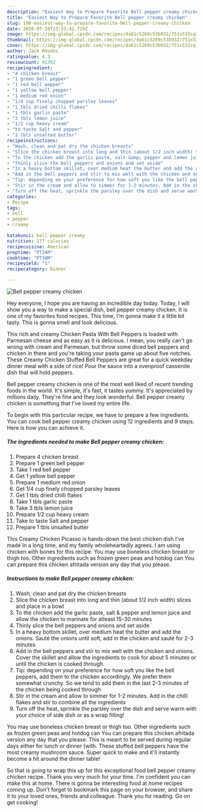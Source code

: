 ```yaml
---
description: "Easiest Way to Prepare Favorite Bell pepper creamy chicken"
title: "Easiest Way to Prepare Favorite Bell pepper creamy chicken"
slug: 190-easiest-way-to-prepare-favorite-bell-pepper-creamy-chicken
date: 2020-07-28T23:53:41.729Z
image: https://img-global.cpcdn.com/recipes/da61c5269c53b932/751x532cq70/bell-pepper-creamy-chicken-recipe-main-photo.jpg
thumbnail: https://img-global.cpcdn.com/recipes/da61c5269c53b932/751x532cq70/bell-pepper-creamy-chicken-recipe-main-photo.jpg
cover: https://img-global.cpcdn.com/recipes/da61c5269c53b932/751x532cq70/bell-pepper-creamy-chicken-recipe-main-photo.jpg
author: Jack Rhodes
ratingvalue: 4.3
reviewcount: 41392
recipeingredient:
- "4 chicken breast"
- "1 green bell pepper"
- "1 red bell pepper"
- "1 yellow bell pepper"
- "1 medium red onion"
- "1/4 cup finely chopped parsley leaves"
- "1 tbls dried chilli flakes"
- "1 tbls garlic paste"
- "3 tbls lemon juice"
- "1/2 cup heavy cream"
- "to taste Salt and pepper"
- "1 tbls unsalted butter"
recipeinstructions:
- "Wash, clean and pat dry the chicken breasts"
- "Slice the chicken breast into long and thin (about 1/2 inch width) slices and place in a bowl"
- "To the chicken add the garlic paste, salt &amp; pepper and lemon juice and allow the chicken to marinate for atleast 15-30 minutes"
- "Thinly slice the bell peppers and onions and set aside"
- "In a heavy bottom skillet, over medium heat the butter and add the onions. Sauté the onions until soft, add in the chicken and sauté for 2-3 minutes"
- "Add in the bell peppers and stir to mix well with the chicken and onions. Cover the skillet and allow the ingredients to cook for about 5 minutes or until the chicken is cooked through."
- "Tip: depending on your preference for how soft you like the bell peppers, add them to the chicken accordingly. We prefer them somewhat crunchy. So we tend to add them in the last 2-3 minutes of the chicken being cooked through"
- "Stir in the cream and allow to simmer for 1-2 minutes. Add in the chilli flakes and stir to combine all the ingredients"
- "Turn off the heat, sprinkle the parsley over the dish and serve warm with your choice of side dish or as a wrap filling!"
categories:
- Recipe
tags:
- bell
- pepper
- creamy

katakunci: bell pepper creamy 
nutrition: 177 calories
recipecuisine: American
preptime: "PT24M"
cooktime: "PT30M"
recipeyield: "1"
recipecategory: Dinner

---
```



![Bell pepper creamy chicken](https://img-global.cpcdn.com/recipes/da61c5269c53b932/751x532cq70/bell-pepper-creamy-chicken-recipe-main-photo.jpg)

Hey everyone, I hope you are having an incredible day today. Today, I will show you a way to make a special dish, bell pepper creamy chicken. It is one of my favorites food recipes. This time, I'm gonna make it a little bit tasty. This is gonna smell and look delicious.

This rich and creamy Chicken Pasta With Bell Peppers is loaded with Parmesan cheese and as easy as it is delicious. I mean, you really can&#39;t go wrong with cream and Parmesan, but throw some diced bell peppers and chicken in there and you&#39;re taking your pasta game up about five notches. These Creamy Chicken Stuffed Bell Peppers are great for a quick weekday dinner meal with a side of rice! Pour the sauce into a ovenproof casserole dish that will hold peppers.

Bell pepper creamy chicken is one of the most well liked of recent trending foods in the world. It's simple, it's fast, it tastes yummy. It's appreciated by millions daily. They're fine and they look wonderful. Bell pepper creamy chicken is something that I've loved my entire life.


To begin with this particular recipe, we have to prepare a few ingredients. You can cook bell pepper creamy chicken using 12 ingredients and 9 steps. Here is how you can achieve it.

<!--inarticleads1-->

##### The ingredients needed to make Bell pepper creamy chicken:

1. Prepare 4 chicken breast
1. Prepare 1 green bell pepper
1. Take 1 red bell pepper
1. Get 1 yellow bell pepper
1. Prepare 1 medium red onion
1. Get 1/4 cup finely chopped parsley leaves
1. Get 1 tbls dried chilli flakes
1. Take 1 tbls garlic paste
1. Take 3 tbls lemon juice
1. Prepare 1/2 cup heavy cream
1. Take to taste Salt and pepper
1. Prepare 1 tbls unsalted butter


This Creamy Chicken Picasso is hands-down the best chicken dish I&#39;ve made in a long time, and my family wholeheartedly agrees. I am using chicken with bones for this recipe. You may use boneless chicken breast or thigh too. Other ingredients such as frozen green peas and hotdog can You can prepare this chicken afritada version any day that you please. 

<!--inarticleads2-->

##### Instructions to make Bell pepper creamy chicken:

1. Wash, clean and pat dry the chicken breasts
1. Slice the chicken breast into long and thin (about 1/2 inch width) slices and place in a bowl
1. To the chicken add the garlic paste, salt &amp; pepper and lemon juice and allow the chicken to marinate for atleast 15-30 minutes
1. Thinly slice the bell peppers and onions and set aside
1. In a heavy bottom skillet, over medium heat the butter and add the onions. Sauté the onions until soft, add in the chicken and sauté for 2-3 minutes
1. Add in the bell peppers and stir to mix well with the chicken and onions. Cover the skillet and allow the ingredients to cook for about 5 minutes or until the chicken is cooked through.
1. Tip: depending on your preference for how soft you like the bell peppers, add them to the chicken accordingly. We prefer them somewhat crunchy. So we tend to add them in the last 2-3 minutes of the chicken being cooked through
1. Stir in the cream and allow to simmer for 1-2 minutes. Add in the chilli flakes and stir to combine all the ingredients
1. Turn off the heat, sprinkle the parsley over the dish and serve warm with your choice of side dish or as a wrap filling!


You may use boneless chicken breast or thigh too. Other ingredients such as frozen green peas and hotdog can You can prepare this chicken afritada version any day that you please. This is meant to be served during regular days either for lunch or dinner (with. These stuffed bell peppers have the most creamy mushroom sauce. Super quick to make and it&#39;ll instantly become a hit around the dinner table! 

So that is going to wrap this up for this exceptional food bell pepper creamy chicken recipe. Thank you very much for your time. I'm confident you can make this at home. There is gonna be interesting food at home recipes coming up. Don't forget to bookmark this page on your browser, and share it to your loved ones, friends and colleague. Thank you for reading. Go on get cooking!
